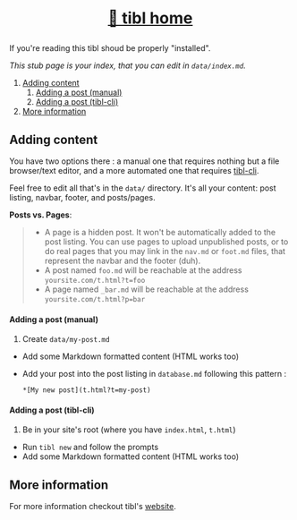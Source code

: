 # <p style="text-align: center;">[🗿 tibl home](index.html)</p>

If you're reading this tibl shoud be properly "installed". 

*This stub page is your index, that you can edit in `data/index.md`.*

1. [Adding content](#adding)
	1. [Adding a post (manual)](#manual)
	1. [Adding a post (tibl-cli)](#tibl-cli)
1. [More information](#more)

## <a name="adding"></a>Adding content

You have two options there : a manual one that requires nothing but a file browser/text editor, and a more automated one that requires [tibl-cli](https://ujj.space/tibl/t.html?p=tibl-cli).

Feel free to edit all that's in the `data/` directory. It's all your content: post listing, navbar, footer, and posts/pages.

**Posts vs. Pages**: 
> - A page is a hidden post. It won't be automatically added to the post listing. You can use pages to upload unpublished posts, or to do real pages that you may link in the `nav.md` or `foot.md` files, that represent the navbar and the footer (duh).
> - A post named `foo.md` will be reachable at the address `yoursite.com/t.html?t=foo`
> - A page named `_bar.md` will be reachable at the address `yoursite.com/t.html?p=bar`

#### <a name="manual"></a>Adding a post (manual)

1. Create `data/my-post.md`
- Add some Markdown formatted content (HTML works too)
- Add your post into the post listing in `database.md` following this pattern : 

  ```
  *[My new post](t.html?t=my-post)
  ```

#### <a name="tibl-cli"></a>Adding a post (tibl-cli)

1. Be in your site's root (where you have `index.html`, `t.html`)
- Run `tibl new` and follow the prompts
- Add some Markdown formatted content (HTML works too)

## <a name="more"></a>More information

For more information checkout tibl's [website](https://ujj.space/tibl).

